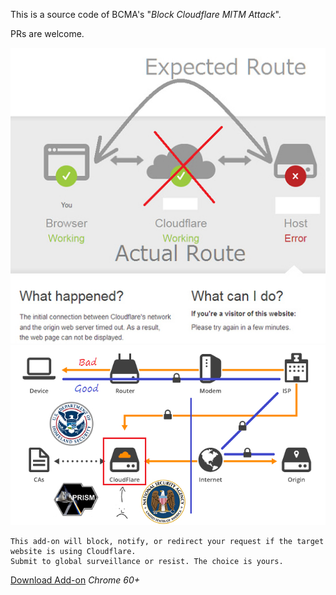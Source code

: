 This is a source code of BCMA's "*Block Cloudflare MITM Attack*".

PRs are welcome.


![](../../image/addon_bcma.jpg)
![](../../image/goodorbad.jpg)


```
This add-on will block, notify, or redirect your request if the target website is using Cloudflare.
Submit to global surveillance or resist. The choice is yours.
```

[Download Add-on](https://api.searxes.eu.org/_/addon.php?dl=cr&for=bcma)  *Chrome 60+*